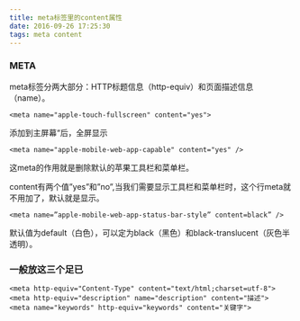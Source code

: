 ```yaml
---
title: meta标签里的content属性
date: 2016-09-26 17:25:30
tags: meta content
---
```

### META
meta标签分两大部分：HTTP标题信息（http-equiv）和页面描述信息（name）。

	<meta name="apple-touch-fullscreen" content="yes">
添加到主屏幕“后，全屏显示

	<meta name="apple-mobile-web-app-capable" content="yes" />
这meta的作用就是删除默认的苹果工具栏和菜单栏。

content有两个值”yes”和”no”,当我们需要显示工具栏和菜单栏时，这个行meta就不用加了，默认就是显示。

	<meta name=”apple-mobile-web-app-status-bar-style” content=black” /> 
默认值为default（白色），可以定为black（黑色）和black-translucent（灰色半透明）。

### 一般放这三个足已
	<meta http-equiv="Content-Type" content="text/html;charset=utf-8">
	<meta http-equiv="description" name="description" content="描述">
	<meta name="keywords" http-equiv="keywords" content="关键字">